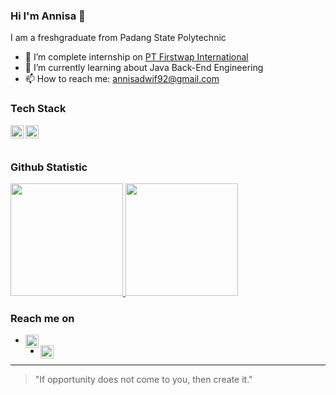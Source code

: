 ### Hi I'm Annisa 👋

I am a freshgraduate from Padang State Polytechnic

- 🔭 I’m complete internship on [PT Firstwap International](https://www.1rstwap.com/)
- 🌱 I’m currently learning about Java Back-End Engineering
- 📫 How to reach me: annisadwif92@gmail.com

### Tech Stack
 <a href="#"><img align="left" alt="JavaScript" title="JavaScript" width="21px" src="https://upload.wikimedia.org/wikipedia/commons/9/99/Unofficial_JavaScript_logo_2.svg" /></a>
<a href="https://www.java.com/en/"><img align="left" alt="React" title="Java" width="21px" src="https://seeklogo.com/images/J/java-logo-7833D1D21A-seeklogo.com.png" /></a>
<br>
 <br>

### Github Statistic
<p align="left">
<a href="https://github.com/AnnisaDwiF">
  <img height="180em" src="https://github-readme-stats-eight-theta.vercel.app/api?username=AnnisaDwiF&show_icons=true&theme=algolia&include_all_commits=true&count_private=true"/>
  <img height="180em" src="https://github-readme-stats-eight-theta.vercel.app/api/top-langs/?username=AnnisaDwiF&layout=compact&langs_count=8&theme=algolia"/>
</a>
</p>

### Reach me on
- <a href="https://www.linkedin.com/in/annisa-dwi-febryanti-a722791b9/"><img align="left" alt="LinkedIn" title="LinkedIn" width ="21px" src="https://seeklogo.com/images/L/linked-in-linkedin-logo-92FF20BA9B-seeklogo.com.png" /></a>
- <a href="https://www.instagram.com/annisadwifebryanti/"><img align="left" alt="Instagram" title="Instagram" width ="21px" src="https://seeklogo.com/images/I/instagram-new-2016-logo-D9D42A0AD4-seeklogo.com.png" /></a>

---
> "If opportunity does not come to you, then create it."

<!--
**AnnisaDwiF/AnnisaDwiF** is a ✨ _special_ ✨ repository because its `README.md` (this file) appears on your GitHub profile.
-->


